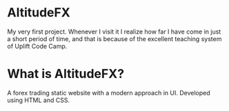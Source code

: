 # AltitudeFX

My very first project. Whenever I visit it I realize how far I have come in just a short period of time, and that is because of the excellent teaching system of Uplift Code Camp.

# What is AltitudeFX?
A forex trading static website with a modern approach in UI. Developed using HTML and CSS.
